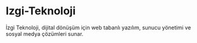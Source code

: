 # Izgi-Teknoloji
İzgi Teknoloji, dijital dönüşüm için web tabanlı yazılım, sunucu yönetimi ve sosyal medya çözümleri sunar.
